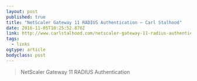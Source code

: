 ```yaml
---
layout: post 
published: true 
title: "NetScaler Gateway 11 RADIUS Authentication – Carl Stalhood" 
date: 2016-11-05T10:25:52.870Z 
link: http://www.carlstalhood.com/netscaler-gateway-11-radius-authentication/ 
tags:
  - links
ogtype: article 
bodyclass: post 
---
```


> NetScaler Gateway 11 RADIUS Authentication

